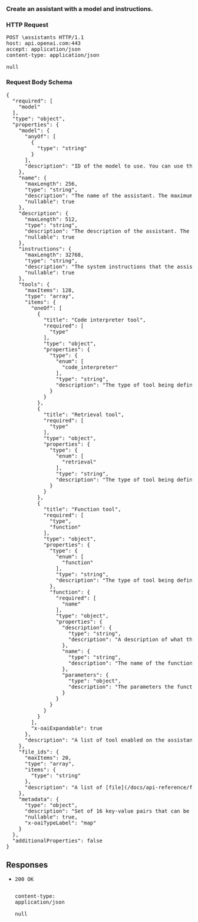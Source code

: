 <!DOCTYPE html><html><head><title>Create an assistant with a model and instructions.</title><link rel="stylesheet" href="./OpenApi.css"/><meta charset="utf-8"/><meta name="viewport" content="width=device-width, initial-scale=1"/></head><body><article><section class="requestOverview"><h1 class="request-summary">Create an assistant with a model and instructions.</h1></section><section class="http"><h3>HTTP Request</h3><pre class="http-example"><span class="request-line">POST</span> <span class="http-target">\assistants</span> <span class="http-version">HTTP/1.1</span>&#xA;<span class="header-line">host</span>: <span class="header-value">api.openai.com:443</span>&#xA;<span class="header-line">accept</span>: <span class="header-value">application/json</span>&#xA;<span class="header-line">content-type</span>: <span class="header-value">application/json</span>&#xA;&#xA;null</pre></section><section class="requestContent"><h3>Request Body Schema</h3><pre class="schema">{&#xA;  &quot;required&quot;: [&#xA;    &quot;model&quot;&#xA;  ],&#xA;  &quot;type&quot;: &quot;object&quot;,&#xA;  &quot;properties&quot;: {&#xA;    &quot;model&quot;: {&#xA;      &quot;anyOf&quot;: [&#xA;        {&#xA;          &quot;type&quot;: &quot;string&quot;&#xA;        }&#xA;      ],&#xA;      &quot;description&quot;: &quot;ID of the model to use. You can use the [List models](/docs/api-reference/models/list) API to see all of your available models, or see our [Model overview](/docs/models/overview) for descriptions of them.\n&quot;&#xA;    },&#xA;    &quot;name&quot;: {&#xA;      &quot;maxLength&quot;: 256,&#xA;      &quot;type&quot;: &quot;string&quot;,&#xA;      &quot;description&quot;: &quot;The name of the assistant. The maximum length is 256 characters.\n&quot;,&#xA;      &quot;nullable&quot;: true&#xA;    },&#xA;    &quot;description&quot;: {&#xA;      &quot;maxLength&quot;: 512,&#xA;      &quot;type&quot;: &quot;string&quot;,&#xA;      &quot;description&quot;: &quot;The description of the assistant. The maximum length is 512 characters.\n&quot;,&#xA;      &quot;nullable&quot;: true&#xA;    },&#xA;    &quot;instructions&quot;: {&#xA;      &quot;maxLength&quot;: 32768,&#xA;      &quot;type&quot;: &quot;string&quot;,&#xA;      &quot;description&quot;: &quot;The system instructions that the assistant uses. The maximum length is 32768 characters.\n&quot;,&#xA;      &quot;nullable&quot;: true&#xA;    },&#xA;    &quot;tools&quot;: {&#xA;      &quot;maxItems&quot;: 128,&#xA;      &quot;type&quot;: &quot;array&quot;,&#xA;      &quot;items&quot;: {&#xA;        &quot;oneOf&quot;: [&#xA;          {&#xA;            &quot;title&quot;: &quot;Code interpreter tool&quot;,&#xA;            &quot;required&quot;: [&#xA;              &quot;type&quot;&#xA;            ],&#xA;            &quot;type&quot;: &quot;object&quot;,&#xA;            &quot;properties&quot;: {&#xA;              &quot;type&quot;: {&#xA;                &quot;enum&quot;: [&#xA;                  &quot;code_interpreter&quot;&#xA;                ],&#xA;                &quot;type&quot;: &quot;string&quot;,&#xA;                &quot;description&quot;: &quot;The type of tool being defined: `code_interpreter`&quot;&#xA;              }&#xA;            }&#xA;          },&#xA;          {&#xA;            &quot;title&quot;: &quot;Retrieval tool&quot;,&#xA;            &quot;required&quot;: [&#xA;              &quot;type&quot;&#xA;            ],&#xA;            &quot;type&quot;: &quot;object&quot;,&#xA;            &quot;properties&quot;: {&#xA;              &quot;type&quot;: {&#xA;                &quot;enum&quot;: [&#xA;                  &quot;retrieval&quot;&#xA;                ],&#xA;                &quot;type&quot;: &quot;string&quot;,&#xA;                &quot;description&quot;: &quot;The type of tool being defined: `retrieval`&quot;&#xA;              }&#xA;            }&#xA;          },&#xA;          {&#xA;            &quot;title&quot;: &quot;Function tool&quot;,&#xA;            &quot;required&quot;: [&#xA;              &quot;type&quot;,&#xA;              &quot;function&quot;&#xA;            ],&#xA;            &quot;type&quot;: &quot;object&quot;,&#xA;            &quot;properties&quot;: {&#xA;              &quot;type&quot;: {&#xA;                &quot;enum&quot;: [&#xA;                  &quot;function&quot;&#xA;                ],&#xA;                &quot;type&quot;: &quot;string&quot;,&#xA;                &quot;description&quot;: &quot;The type of tool being defined: `function`&quot;&#xA;              },&#xA;              &quot;function&quot;: {&#xA;                &quot;required&quot;: [&#xA;                  &quot;name&quot;&#xA;                ],&#xA;                &quot;type&quot;: &quot;object&quot;,&#xA;                &quot;properties&quot;: {&#xA;                  &quot;description&quot;: {&#xA;                    &quot;type&quot;: &quot;string&quot;,&#xA;                    &quot;description&quot;: &quot;A description of what the function does, used by the model to choose when and how to call the function.&quot;&#xA;                  },&#xA;                  &quot;name&quot;: {&#xA;                    &quot;type&quot;: &quot;string&quot;,&#xA;                    &quot;description&quot;: &quot;The name of the function to be called. Must be a-z, A-Z, 0-9, or contain underscores and dashes, with a maximum length of 64.&quot;&#xA;                  },&#xA;                  &quot;parameters&quot;: {&#xA;                    &quot;type&quot;: &quot;object&quot;,&#xA;                    &quot;description&quot;: &quot;The parameters the functions accepts, described as a JSON Schema object. See the [guide](/docs/guides/text-generation/function-calling) for examples, and the [JSON Schema reference](https://json-schema.org/understanding-json-schema/) for documentation about the format. \n\nOmitting `parameters` defines a function with an empty parameter list.&quot;&#xA;                  }&#xA;                }&#xA;              }&#xA;            }&#xA;          }&#xA;        ],&#xA;        &quot;x-oaiExpandable&quot;: true&#xA;      },&#xA;      &quot;description&quot;: &quot;A list of tool enabled on the assistant. There can be a maximum of 128 tools per assistant. Tools can be of types `code_interpreter`, `retrieval`, or `function`.\n&quot;&#xA;    },&#xA;    &quot;file_ids&quot;: {&#xA;      &quot;maxItems&quot;: 20,&#xA;      &quot;type&quot;: &quot;array&quot;,&#xA;      &quot;items&quot;: {&#xA;        &quot;type&quot;: &quot;string&quot;&#xA;      },&#xA;      &quot;description&quot;: &quot;A list of [file](/docs/api-reference/files) IDs attached to this assistant. There can be a maximum of 20 files attached to the assistant. Files are ordered by their creation date in ascending order.\n&quot;&#xA;    },&#xA;    &quot;metadata&quot;: {&#xA;      &quot;type&quot;: &quot;object&quot;,&#xA;      &quot;description&quot;: &quot;Set of 16 key-value pairs that can be attached to an object. This can be useful for storing additional information about the object in a structured format. Keys can be a maximum of 64 characters long and values can be a maxium of 512 characters long.\n&quot;,&#xA;      &quot;nullable&quot;: true,&#xA;      &quot;x-oaiTypeLabel&quot;: &quot;map&quot;&#xA;    }&#xA;  },&#xA;  &quot;additionalProperties&quot;: false&#xA;}</pre></section><section class="responses"><h2>Responses</h2><ul class="responses"><li class="response"><pre class="http-example"><span class="status-line">200</span> <span class="status-description">OK</span>
<span class="header-line">content-type</span>: <span class="header-value">application/json</span>&#xA;&#xA;null</pre></li></ul></section></article></body></html>